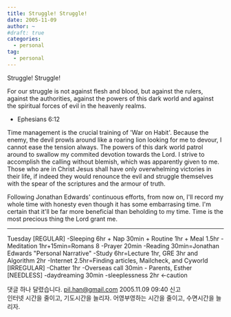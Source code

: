 ```yaml
---
title: Struggle! Struggle!
date: 2005-11-09
author: ~
#draft: true
categories:
  - personal
tag:
  - personal
---
```




Struggle! Struggle!

For our struggle is not against flesh and blood, 
but against the rulers, against the authorities, against the powers of this dark world 
and against the spiritual forces of evil in the heavenly realms.
- Ephesians 6:12

Time management is the crucial training of 'War on Habit'.
Because the enemy, the devil prowls around like a roaring lion looking for me to devour,
I cannot ease the tension always.
The powers of this dark world patrol around to swallow my commited devotion towards the Lord.
I strive to accomplish the calling without blemish, which was apparently given to me.
Those who are in Christ Jesus shall have only overwhelming victories in their life,
if indeed they would renounce the evil and struggle themselves 
with the spear of the scriptures and the armour of truth.

Following Jonathan Edwards' continuous efforts, from now on, I'll record my whole time with honesty
even though it has some embarrasing time.
I'm certain that it'll be far more beneficial than beholding to my time.
Time is the most precious thing the Lord grant me. 

-------
Tuesday
[REGULAR]
-Sleeping 6hr + Nap 30min + Routine 1hr + Meal 1.5hr
-Meditation 1hr+15min=Romans 8
-Prayer 20min
-Reading 30min=Jonathan Edwards "Personal Narrative"
-Study 6hr=Lecture 1hr, GRE 3hr and Algorithm 2hr
-Internet 2.5hr=Finding articles, Mailcheck, and Cyworld
[IRREGULAR]
-Chatter 1hr
-Overseas call 30min - Parents, Esther
[NEEDLESS]
-daydreaming 30min
-sleeplessness 2hr <-caution


 댓글 하나 달렸습니다.
 pil.han@gmail.com 2005.11.09 09:40 신고   
인터넷 시간을 줄이고, 기도시간을 늘리자. 어영부영하는 시간을 줄이고, 수면시간을 늘리자.




